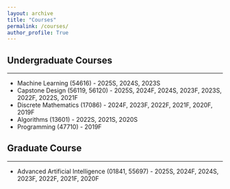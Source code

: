 ```yaml
---
layout: archive
title: "Courses"
permalink: /courses/
author_profile: True
---
```


## Undergraduate Courses
-----
* Machine Learning (54616) - 2025S, 2024S, 2023S   
* Capstone Design (56119, 56120) - 2025S, 2024F, 2024S, 2023F, 2023S, 2022F, 2022S, 2021F   
* Discrete Mathematics (17086) - 2024F, 2023F, 2022F, 2021F, 2020F, 2019F   
* Algorithms (13601) - 2022S, 2021S, 2020S   
* Programming (47710) - 2019F

## Graduate Course
-----
* Advanced Artificial Intelligence (01841, 55697) - 2025S, 2024F, 2024S, 2023F, 2022F, 2021F, 2020F   
